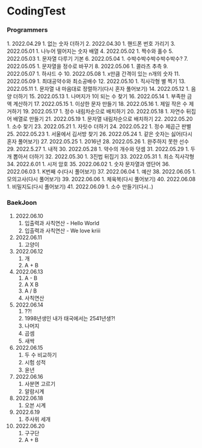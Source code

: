 # CodingTest

<h3>Programmers</h3>
1. 2022.04.29
   1. 없는 숫자 더하기
2. 2022.04.30
   1. 핸드폰 번호 가리기
3. 2022.05.01
   1. 나누어 떨어지는 숫자 배열
4. 2022.05.02
   1. 짝수와 홀수
5. 2022.05.03
   1. 문자열 다루기 기본
6. 2022.05.04
   1. 수박수박수박수박수박수?
7. 2022.05.05
   1. 문자열을 정수로 바꾸기
8. 2022.05.06
   1. 콜라츠 추측
9. 2022.05.07
   1. 하샤드 수
10. 2022.05.08
    1. x만큼 간격이 있는 n개의 숫자
11. 2022.05.09
    1. 최대공약수와 최소공배수
12. 2022.05.10
    1. 직사각형 별 찍기
13. 2022.05.11
    1. 문자열 내 마음대로 정렬하기(다시 혼자 풀어보기)
14. 2022.05.12
    1. 음양 더하기
15. 2022.05.13
    1. 나머지가 1이 되는 수 찾기
16. 2022.05.14
    1. 부족한 금액 계산하기
17. 2022.05.15
    1. 이상한 문자 만들기
18. 2022.05.16
    1. 제일 작은 수 제거하기
19. 2022.05.17
    1. 정수 내림차순으로 배치하기
20. 2022.05.18
    1. 자연수 뒤집어 배열로 만들기
21. 2022.05.19
    1. 문자열 내림차순으로 배치하기
22. 2022.05.20
    1. 소수 찾기
23. 2022.05.21
    1. 자릿수 더하기
24. 2022.05.22
    1. 정수 제곱근 판별
25. 2022.05.23
    1. 서울에서 김서방 찾기
26. 2022.05.24
    1. 같은 숫자는 싫어(다시 혼자 풀어보기)
27. 2022.05.25
    1. 2016년
28. 2022.05.26
    1. 완주하지 못한 선수
29. 2022.5.27
    1. 내적
30. 2022.05.28
    1. 약수의 개수와 덧셈
31. 2022.05.29
    1. 두 개 뽑아서 더하기
32. 2022.05.30
    1. 3진법 뒤집기
33. 2022.05.31
    1. 최소 직사각형
34. 2022.6.01
    1. 시저 암호
35. 2022.06.02
    1. 숫자 문자열과 영단어
36. 2022.06.03
    1. K번째 수(다시 풀어보기)
37. 2022.06.04
    1. 예산
38. 2022.06.05
    1. 모의고사(다시 풀어보기)
39. 2022.06.06
    1. 체육복(다시 풀어보기)
40. 2022.06.08
    1. 비밀지도(다시 풀어보기)
41. 2022.06.09
    1. 소수 만들기(다시..)

<h3>BaekJoon</h3>

1. 2022.06.10
   1. 입출력과 사칙연산 - Hello World
   2. 입출력과 사칙연산 - We love kriii
2. 2022.06.11
   1. 고양이
3. 2022.06.12
   1. 개
   2. A + B
4. 2022.06.13
   1. A - B
   2. A X B
   3. A / B
   4. 사칙연산
5. 2022.06.14
   1. ??!
   2. 1998년생인 내가 태국에서는 2541년생?!
   3. 나머지
   4. 곱셈
   5. 새싹
6. 2022.06.15
   1. 두 수 비교하기
   2. 시험 성적
   3. 윤년
7. 2022.06.16
   1. 사분면 고르기
   2. 알람시계
8. 2022.06.18
   1. 오븐 시계
9. 2022.6.19
   1. 주사위 세개
10. 2022.06.20
    1. 구구단
    2. A + B